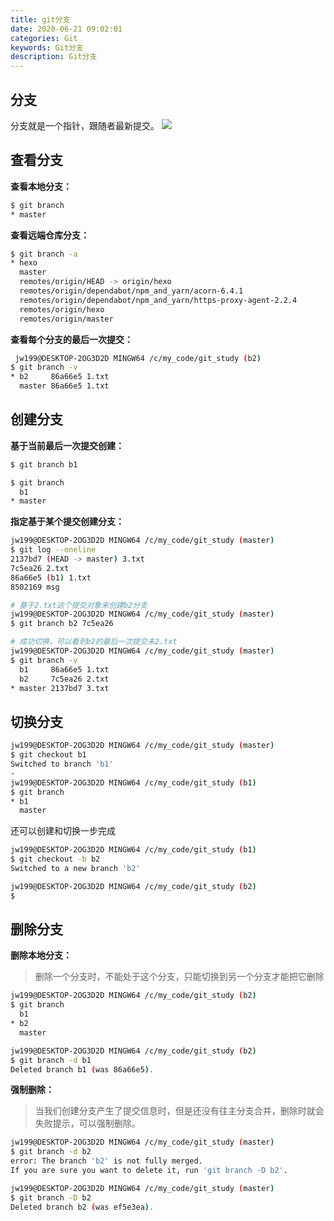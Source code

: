 ```yaml
---
title: git分支
date: 2020-06-21 09:02:01
categories: Git
keywords: Git分支
description: Git分支
---
```


## 分支

分支就是一个指针，跟随者最新提交。
![](./uploads/git/git分支.png)

## 查看分支

**查看本地分支：**

```bash
$ git branch
* master
```

**查看远端仓库分支：**

```bash
$ git branch -a
* hexo
  master
  remotes/origin/HEAD -> origin/hexo
  remotes/origin/dependabot/npm_and_yarn/acorn-6.4.1
  remotes/origin/dependabot/npm_and_yarn/https-proxy-agent-2.2.4
  remotes/origin/hexo
  remotes/origin/master
```

**查看每个分支的最后一次提交：**

```bash
 jw199@DESKTOP-2OG3D2D MINGW64 /c/my_code/git_study (b2)
$ git branch -v
* b2     86a66e5 1.txt
  master 86a66e5 1.txt
```

## 创建分支

**基于当前最后一次提交创建：**

```bash
$ git branch b1

$ git branch
  b1
* master
```

**指定基于某个提交创建分支：**

```bash
jw199@DESKTOP-2OG3D2D MINGW64 /c/my_code/git_study (master)
$ git log --oneline
2137bd7 (HEAD -> master) 3.txt
7c5ea26 2.txt
86a66e5 (b1) 1.txt
8502169 msg

# 基于2.txt这个提交对象来创建b2分支
jw199@DESKTOP-2OG3D2D MINGW64 /c/my_code/git_study (master)
$ git branch b2 7c5ea26

# 成功切换，可以看到b2的最后一次提交未2.txt
jw199@DESKTOP-2OG3D2D MINGW64 /c/my_code/git_study (master)
$ git branch -v
  b1     86a66e5 1.txt
  b2     7c5ea26 2.txt
* master 2137bd7 3.txt

```

## 切换分支

```bash
jw199@DESKTOP-2OG3D2D MINGW64 /c/my_code/git_study (master)
$ git checkout b1
Switched to branch 'b1'
-
jw199@DESKTOP-2OG3D2D MINGW64 /c/my_code/git_study (b1)
$ git branch
* b1
  master
```

还可以创建和切换一步完成

```bash
jw199@DESKTOP-2OG3D2D MINGW64 /c/my_code/git_study (b1)
$ git checkout -b b2
Switched to a new branch 'b2'

jw199@DESKTOP-2OG3D2D MINGW64 /c/my_code/git_study (b2)
$
```

## 删除分支

**删除本地分支：**

> 删除一个分支时，不能处于这个分支，只能切换到另一个分支才能把它删除

```bash
jw199@DESKTOP-2OG3D2D MINGW64 /c/my_code/git_study (b2)
$ git branch
  b1
* b2
  master

jw199@DESKTOP-2OG3D2D MINGW64 /c/my_code/git_study (b2)
$ git branch -d b1
Deleted branch b1 (was 86a66e5).

```

**强制删除：**

> 当我们创建分支产生了提交信息时，但是还没有往主分支合并，删除时就会失败提示，可以强制删除。

```bash
jw199@DESKTOP-2OG3D2D MINGW64 /c/my_code/git_study (master)
$ git branch -d b2
error: The branch 'b2' is not fully merged.
If you are sure you want to delete it, run 'git branch -D b2'.

jw199@DESKTOP-2OG3D2D MINGW64 /c/my_code/git_study (master)
$ git branch -D b2
Deleted branch b2 (was ef5e3ea).
```

